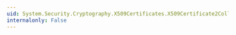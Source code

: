 ```yaml
---
uid: System.Security.Cryptography.X509Certificates.X509Certificate2Collection.Remove(System.Security.Cryptography.X509Certificates.X509Certificate2)
internalonly: False
---
```

